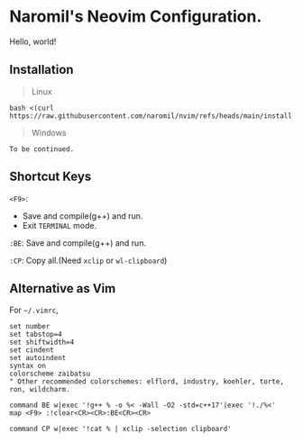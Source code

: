 # Naromil's Neovim Configuration.

Hello, world!

## Installation

> Linux

```shell
bash <(curl https://raw.githubusercontent.com/naromil/nvim/refs/heads/main/install.sh)
```

> Windows

```shell
To be continued.
```

## Shortcut Keys

`<F9>`:
* Save and compile(g++) and run.
* Exit `TERMINAL` mode.

`:BE`: Save and compile(g++) and run.

`:CP`: Copy all.(Need `xclip` or `wl-clipboard`)

## Alternative as Vim

For `~/.vimrc`,

```vimscript
set number
set tabstop=4
set shiftwidth=4
set cindent
set autoindent
syntax on
colorscheme zaibatsu
" Other recommended colorschemes: elflord, industry, koehler, torte, ron, wildcharm.

command BE w|exec '!g++ % -o %< -Wall -O2 -std=c++17'|exec '!./%<'
map <F9> :!clear<CR><CR>:BE<CR><CR>

command CP w|exec '!cat % | xclip -selection clipboard'
```
